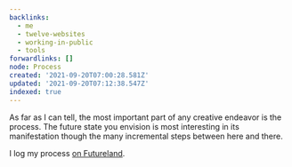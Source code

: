 ```yaml
---
backlinks:
  - me
  - twelve-websites
  - working-in-public
  - tools
forwardlinks: []
node: Process
created: '2021-09-20T07:00:28.581Z'
updated: '2021-09-20T07:12:38.547Z'
indexed: true
---
```

As far as I can tell, the most important part of any creative endeavor is the process. The future state you envision is most interesting in its manifestation though the many incremental steps between here and there. 

I log my process [on Futureland](https://futureland.tv/christian). 
